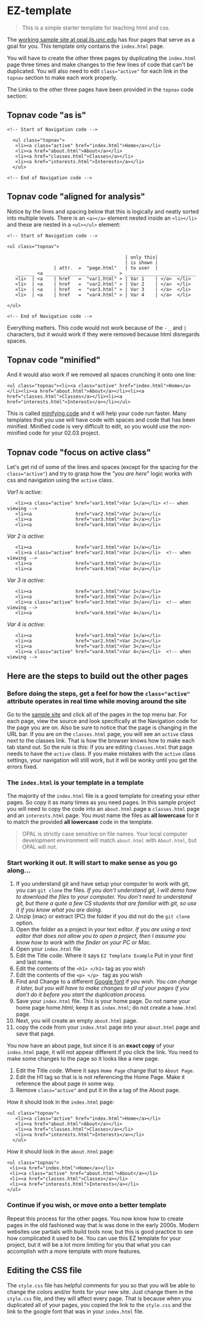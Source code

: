 <!-- If you have downloaded this template from github, and 
can see this in your editor, don't use it for step by step
instructions. It is not formatted for reading in your text editor
copy this link go to live page here: https://github.com/ljonesdesign/EZ-template -->

# EZ-template
>This is a simple starter template for teaching html and css.

The [working sample site at opal.ils.unc.edu](https://opal.ils.unc.edu/~lblakej/website-helps/09-EZ-template/index.html) has four pages that serve as a goal for you. This template only contains the ```index.html``` page.

You will have to create the other three pages by duplicating the ```index.html``` page three times and make changes to the few lines of code that can't be duplicated. You will also need to edit ```class="active"``` for each link in the ```topnav``` section to make each work properly.

The Links to the other three pages have been provided in the ```topnav``` code section:

## Topnav code "as is"

```
<!-- Start of Navigation code -->

  <ul class="topnav">
   <li><a class="active" href="index.html">Home</a></li>
   <li><a href="about.html">About</a></li>
   <li><a href="classes.html">Classes</a></li>
   <li><a href="interests.html">Interests</a></li>
  </ul>

<!-- End of Navigation code -->
```

## Topnav code "aligned for analysis"
Notice by the lines and spacing below that this is logically and neatly sorted into multiple levels. There is an ```<a></a>``` element nested inside an ```<li></li>``` and these are nested in a ```<ul></ul>``` element:

```
<!-- Start of Navigation code -->

<ul class="topnav">  
                                               
                                           | only this|
                                           | is shown |
                 | attr.  =  "page.html"   | to user  |
   _______ <a __________________________ > __________________________
   <li>  | <a    | href   =  "var1.html" > | Var 1    | </a>  </li>
   <li>  | <a    | href   =  "var2.html" > | Var 2    | </a>  </li>
   <li>  | <a    | href   =  "var3.html" > | Var 3    | </a>  </li>
   <li>  | <a    | href   =  "var4.html" > | Var 4    | </a>  </li>

</ul>

<!-- End of Navigation code -->
```
Everything matters. This code would not work because of the ```-``` ```_``` and ```|``` characters, but it would work if they were removed because html disregards spaces.

## Topnav code "minified"

And it would also work if we removed all spaces crunching it onto one line:

```
<ul class="topnav"><li><a class="active" href="index.html">Home</a></li><li><a href="about.html">About</a></li><li><a href="classes.html">Classes</a></li><li><a href="interests.html">Interests</a></li></ul>
```

This is called [minifying code](http://minifycode.com/) and it will help your code run faster. Many templates that you use will have code with spaces and code that has been minified. Minified code is very difficult to edit, so you would use the non-minified code for your 02.03 project.

## Topnav code "focus on active class"

Let's get rid of some of the lines and spaces (except for the spacing for the ```class="active"```) and try to grasp how the "*you are here*" logic works with css and navigation using the ```active``` class.

*Var1 is active:*

```
   <li><a class="active" href="var1.html">Var 1</a></li> <!-- when viewing -->
   <li><a                href="var2.html">Var 2</a></li>
   <li><a                href="var3.html">Var 3</a></li>
   <li><a                href="var4.html">Var 4</a></li>
```

*Var 2 is active:*

```
   <li><a                href="var1.html">Var 1</a></li>
   <li><a class="active" href="var2.html">Var 2</a></li>  <!-- when viewing -->
   <li><a                href="var3.html">Var 3</a></li>
   <li><a                href="var4.html">Var 4</a></li>
```

*Var 3 is active:*

```
   <li><a                href="var1.html">Var 1</a></li>
   <li><a                href="var2.html">Var 2</a></li>
   <li><a class="active" href="var3.html">Var 3</a></li>  <!-- when viewing -->
   <li><a                href="var4.html">Var 4</a></li>
```
 
 *Var 4 is active:*
 
```
   <li><a                href="var1.html">Var 1</a></li>
   <li><a                href="var2.html">Var 2</a></li>
   <li><a                href="var3.html">Var 3</a></li>
   <li><a class="active" href="var4.html">Var 4</a></li>  <!-- when viewing -->
```


## Here are the steps to build out the other pages

### Before doing the steps, get a feel for how the ```class="active"``` attribute operates in real time while moving around the site
Go to the [sample site](https://opal.ils.unc.edu/~lblakej/website-helps/09-EZ-template/index.html) and click all of the pages in the top menu bar. For each page, view the source and look specifically at the Navigation code for the page you are on. Also be sure to notice that the page is changing in the URL bar. If you are on the ```classes.html``` page, you will see an ```active``` class next to the classes link. That is how the browser knows how to make each tab stand out. So the rule is this: if you are editing ```classes.html``` that page needs to have the ```active``` class. If you make mistakes with the ```active``` class settings, your navigation will still work, but it will be wonky until you get the errors fixed.

### The ```index.html``` is your template in a template
The majority of the ```index.html``` file is a good template for creating your other pages. So copy it as many times as you need pages. In this sample project you will need to copy the code into an ```about.html``` page a ```classes.html``` page and an ```interests.html``` page. You must name the files as **all lowercase** for it to match the provided **all lowercase** code in the template. 

>OPAL is strictly case sensitive on file names. Your local computer development environment will match ```about.html``` with ```About.html```, but OPAL will not.

### Start working it out. It will start to make sense as you go along...

1. If you understand git and have setup your computer to work with git, you can ```git clone``` the files. *If you don't understand git, I will demo how to download the files to your computer. You don't need to understand git, but there a quite a few CS students that are familiar with git, so use it if you know what you are doing.*
2. Unzip (mac) or extract (PC) the folder if you did not do the ```git clone``` option.
3. Open the folder as a project in your text editor. *If you are using a text editor that does not allow you to open a project, then I assume you know how to work with the finder on your PC or Mac.*
5. Open your ```index.html``` file
6. Edit the Title code. Where it says ```EZ Template Example``` Put in your first and last name.
7. Edit the contents of the ```<h1> </h1>``` tag as you wish
8. Edit the contents of the  ```<p> </p> ``` tag as you wish
9. Find and Change to a different [Google font](https://fonts.google.com/) if you wish. *You can change it later, but you will have to make changes to all of your pages if you don't do it before you start the duplication process.*
10. Save your ```index.html``` file. This is your home page. Do not name your home page home.html; keep it as ```index.html```; do not create a ```home.html``` page.
11. Next, you will create an empty ```about.html``` page. 
12. copy the code from your ```index.html``` page into your ```about.html``` page and save that page. 

You now have an about page, but since it is an **exact copy** of your ```index.html``` page, it will not appear different if you click the link. You need to make some changes to the page so it looks like a new page.

1. Edit the Title code. Where it says ```Home Page``` change that to ```About Page```.
2. Edit the H1 tag so that is is not referencing the Home Page. Make it reference the about page in some way.
3. Remove ```class="active"``` and put it in the a tag of the About page.

How it should look in the ```index.html``` page:
```
<ul class="topnav">
   <li><a class="active" href="index.html">Home</a></li>
   <li><a href="about.html">About</a></li>
   <li><a href="classes.html">Classes</a></li>
   <li><a href="interests.html">Interests</a></li>
  </ul>
  ```
  How it should look in the ```about.html``` page:
  
  ```
<ul class="topnav">
   <li><a href="index.html">Home</a></li>
   <li><a class="active" href="about.html">About</a></li>
   <li><a href="classes.html">Classes</a></li>
   <li><a href="interests.html">Interests</a></li>
  </ul>
  ```  

### Continue if you wish, or move onto a better template
Repeat this process for the other pages. You now know how to create pages in the old fashioned way that is was done in the early 2000s. Modern websites use partials with build tools now, but this is good practice to see how complicated it used to be. You can use this EZ template for your project, but it will be a lot more limiting for you that what you can accomplish with a more template with more features. 
 
 ## Editing the CSS file
  
The ```style.css``` file has helpful comments for you so that you will be able to change the colors and/or fonts for your new site. Just change them in the ```style.css``` file, and they will affect every page. That is because when you duplicated all of your pages, you copied the link to the ```style.css``` and the link to the google font that was in your ```index.html``` file.
